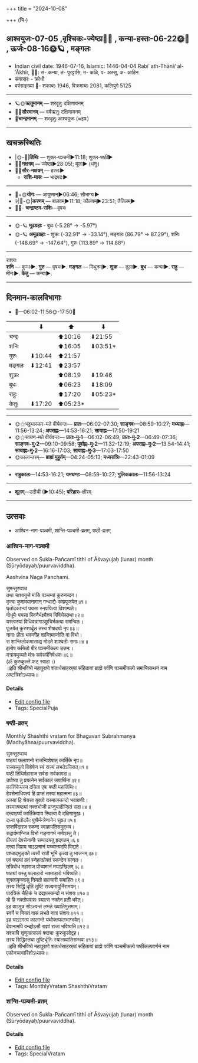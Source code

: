 +++
title = "2024-10-08"

+++
(चि॰)
## आश्वयुजः-07-05  ,वृश्चिकः-ज्येष्ठा🌛🌌  ,  कन्या-हस्तः-06-22🌞🌌  ,  ऊर्जः-08-16🌞🪐  , मङ्गलः
- Indian civil date: 1946-07-16, Islamic: 1446-04-04 Rabīʿ ath-Thānī/ al-ʾĀkhir, 🌌🌞: सं- कन्या, तं- पुरट्टासि, म- कन्नि, प- अस्सू, अ- आहिन
- संवत्सरः - क्रोधी
- वर्षसङ्ख्या 🌛- शकाब्दः 1946, विक्रमाब्दः 2081, कलियुगे 5125
___________________
- 🪐🌞**ऋतुमानम्** — शरदृतुः दक्षिणायनम्
- 🌌🌞**सौरमानम्** — वर्षऋतुः दक्षिणायनम्
- 🌛**चान्द्रमानम्** — शरदृतुः आश्वयुजः (≈इषः)
___________________


## खचक्रस्थितिः
- |🌞-🌛|**तिथिः** — शुक्ल-पञ्चमी►11:18; शुक्ल-षष्ठी►  
- 🌌🌛**नक्षत्रम्** — ज्येष्ठा►28:05!; मूला► (धनुः)  
- 🌌🌞**सौर-नक्षत्रम्** — हस्तः►  
  - **राशि-मासः** — भाद्रपदः► 
___________________
- 🌛+🌞**योगः** — आयुष्मान्►06:46; सौभाग्यः►  
- २|🌛-🌞|**करणम्** — बालवम्►11:18; कौलवम्►23:51; तैतिलम्►  
- 🌌🌛- **चन्द्राष्टम-राशिः**—वृषभः  
___________________
- 🌞-🪐 **मूढग्रहाः** - बुधः (-5.28° → -5.97°)
- 🌞-🪐 **अमूढग्रहाः** - शुक्रः (-32.91° → -33.14°), मङ्गलः (86.79° → 87.29°), शनिः (-148.69° → -147.64°), गुरुः (113.89° → 114.88°)
___________________
राशयः  
**शनि** — कुम्भः►. **गुरु** — वृषभः►. **मङ्गल** — मिथुनम्►. **शुक्र** — तुला►. **बुध** — कन्या►. **राहु** — मीनः►. **केतु** — कन्या►. 
___________________


## दिनमान-कालविभागाः
- 🌅—06:02-11:56🌞-17:50🌇  

|      |⬇     |⬆     |⬇     |
|------|-----|-----|------|
|चन्द्रः|     |⬆10:16 |⬇21:55 |
|शनिः   |     |⬆16:05 |⬇03:51*|
|गुरुः  |⬇10:44 |⬆21:57 |     |
|मङ्गलः |⬇12:41 |⬆23:57 |     |
|शुक्रः |     |⬆08:19 |⬇19:46 |
|बुधः   |     |⬆06:23 |⬇18:09 |
|राहुः  |     |⬆17:20 |⬇05:23*|
|केतुः  |⬇17:20 |⬆05:23*|     |
___________________
- 🌞⚝भट्टभास्कर-मते वीर्यवन्तः— **प्रातः**—06:02-07:30; **साङ्गवः**—08:59-10:27; **मध्याह्नः**—11:56-13:24; **अपराह्णः**—14:53-16:21; **सायाह्नः**—17:50-19:21  
- 🌞⚝सायण-मते वीर्यवन्तः— **प्रातः-मु॰1**—06:02-06:49; **प्रातः-मु॰2**—06:49-07:36; **साङ्गवः-मु॰2**—09:10-09:58; **पूर्वाह्णः-मु॰2**—11:32-12:19; **अपराह्णः-मु॰2**—13:54-14:41; **सायाह्नः-मु॰2**—16:16-17:03; **सायाह्नः-मु॰3**—17:03-17:50  
- 🌞कालान्तरम्— **ब्राह्मं मुहूर्तम्**—04:24-05:13; **मध्यरात्रिः**—22:43-01:09  
___________________
- **राहुकालः**—14:53-16:21; **यमघण्टः**—08:59-10:27; **गुलिककालः**—11:56-13:24  
___________________
- **शूलम्**—उदीची (►10:45); **परिहारः**–क्षीरम्  
___________________

## उत्सवाः
- आश्विन-नाग-पञ्चमी, शान्ति-पञ्चमी-व्रतम्, षष्ठी-व्रतम्
### आश्विन-नाग-पञ्चमी

Observed on Śukla-Pañcamī tithi of Āśvayujaḥ (lunar) month (Sūryōdayaḥ/puurvaviddha). 

Aashvina Naga Panchami.

सुमन्तुरुवाच  
तथा चाश्वयुजे मासि पञ्चम्यां कुरुनन्दन।  
कृत्वा कुशमयानागान् गन्धाद्यैः सम्प्रपूजयेत्॥१॥  
घृतोदकाभ्यां पयसा स्नपयित्वा विशाम्पते।  
गोधूमैः पयसा स्विनैर्भक्ष्यैश्च विविधैस्तथा॥२॥  
यस्त्वस्यां विधिवन्नागाञ्छुचिर्भक्त्या समन्वितः।  
पूजयेत् कुरुशार्दूल तस्य शेषादयो नृप॥३॥  
नागाः प्रीता भवन्तीह शान्तिमाप्नोति वा विभो।  
स शान्तिलोकमासाद्य मोदते शाश्वतीः समाः॥४॥  
इत्येष कथितो बीर पञ्चमीकल्प उत्तमः।  
यत्रायमुच्यते मंत्रः सर्वसर्पनिषेधकः॥६॥  
(ॐ कुरुकुल्ले फट् स्वाहा।)  
॥इति श्रीभविष्ये महापुराणे शतार्धसाहस्र्यां संहितायां ब्राह्मे पर्वणि पञ्चमीकल्पे समाप्तिकथनं नाम अष्टत्रिंशोऽध्यायः॥



#### Details
- [Edit config file](https://github.com/jyotisham/adyatithi/blob/master/devatA/misc-fauna/lunar_month/tithi/07/05/Azvina-nAga-paJcamI.toml)
- Tags: SpecialPuja


### षष्ठी-व्रतम्



Monthly Shashthi vratam for Bhagavan Subrahmanya (Madhyāhna/puurvaviddha).

सुमन्तुरुवाच  
षष्ठ्यां फलाशनो राजन्विशेषात् कार्तिके नृप॥  
राज्यच्युतो विशेषेण स्वं राज्यं लभतेऽचिरात्॥१॥  
षष्ठी तिथिर्महाराज सर्वदा सर्वकामदा॥  
उपोष्या तु प्रयत्नेन सर्वकालं जयार्थिना॥२॥  
कार्त्तिकेयस्य दयिता एषा षष्ठी महातिथिः।  
देवसेनाधिपत्यं हि प्राप्तं तस्यां महात्मना॥३॥  
अस्यां हि श्रेयसा युक्तो यस्मात्स्कन्दो भवाग्रणीः।  
तस्मात्षष्ठ्यां नक्तभोजी प्राप्नुयादीप्सितं सदा॥४॥  
दत्त्वाऽर्घ्यं कार्तिकेयाय स्थित्वा वै दक्षिणामुखः।  
दध्ना घृतोदकैः पुष्पैर्मन्त्रेणानेन सुव्रत॥५॥  
सप्तर्षिदारज स्कन्द स्वाहापतिसमुद्भव।  
रुद्रार्यमाग्निज विभो गङ्गागर्भ नमोऽस्तु ते।  
प्रीयतां देवसेनानीः सम्पादयतु हृद्गतम्॥६॥  
दत्त्वा विप्राय चाऽऽत्मानं यच्चान्यदपि विद्यते।  
पश्चाद्भुङ्क्ते त्वसौ रात्रौ भूमिं कृत्वा तु भाजनम्॥७॥  
एवं षष्ठ्यां व्रतं स्नेहात्प्रोक्तं स्कन्देन यत्नतः।  
तन्निबोध महाराज प्रोच्यमानं मयाऽखिलम्॥८॥  
षष्ठ्यां यस्तु फलाहारो नक्ताहारो भविष्यति।  
शुक्लाकृष्णासु नियतो ब्रह्मचारी समाहितः॥९॥  
तस्य सिद्धिं धृतिं तुष्टिं राज्यमायुर्निरामयम्।  
पारत्रिकं चैहिकं च दद्यात्स्कन्दो न संशयः॥१०॥  
यो हि नक्तोपवासः स्यात्स नक्तेन व्रती भवेत्।  
इह वाऽमुत्र सोऽत्यन्तं लभते ख्यातिमुत्तमाम्।  
स्वर्गे च नियतं वासं लभते नात्र संशयः॥११॥  
इह चाऽऽगत्य कालान्ते यथोक्तफलभाग्भवेत्।  
देवानामपि वन्द्योऽसौ राज्ञां राजा भविष्यति॥१२॥  
यश्चापि शृणुयात्कल्पं षष्ठ्याः कुरुकुलोद्वह।  
तस्य सिद्धिस्तथा तुष्टिर्धृतिः स्यात्ख्यातिसम्भवा॥१३॥  
॥इति श्रीभविष्ये महापुराणे शतार्धसाहस्र्यां संहितायां ब्राह्मे पर्वणि पञ्चमीकल्पे षष्ठीकल्पवर्णनं नाम एकोनचत्वारिंशोऽध्यायः॥



#### Details
- [Edit config file](https://github.com/jyotisham/adyatithi/blob/master/devatA/kaumAra/description_only/SaSThI-vratam.toml)
- Tags: MonthlyVratam ShashthiVratam


### शान्ति-पञ्चमी-व्रतम्

Observed on Śukla-Pañcamī tithi of Āśvayujaḥ (lunar) month (Sūryōdayaḥ/puurvaviddha). 



#### Details
- [Edit config file](https://github.com/jyotisham/adyatithi/blob/master/general/lunar_month/tithi/07/05/zAnti-paJcamI-vratam.toml)
- Tags: SpecialVratam


